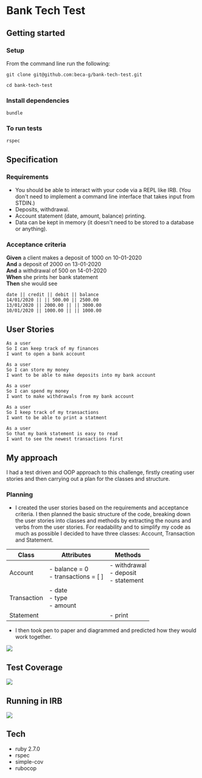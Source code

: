 # Bank Tech Test

## Getting started

### Setup 
From the command line run the following:
```
git clone git@github.com:beca-g/bank-tech-test.git
```
```
cd bank-tech-test
```

### Install dependencies  
```
bundle
```

### To run tests
```
rspec
```

## Specification

### Requirements

* You should be able to interact with your code via a REPL like IRB. (You don't need to implement a command line interface that takes input from STDIN.)
* Deposits, withdrawal.
* Account statement (date, amount, balance) printing.
* Data can be kept in memory (it doesn't need to be stored to a database or anything).

### Acceptance criteria

**Given** a client makes a deposit of 1000 on 10-01-2020   
**And** a deposit of 2000 on 13-01-2020    
**And** a withdrawal of 500 on 14-01-2020  
**When** she prints her bank statement  
**Then** she would see

```
date || credit || debit || balance
14/01/2020 || || 500.00 || 2500.00
13/01/2020 || 2000.00 || || 3000.00
10/01/2020 || 1000.00 || || 1000.00
```

## User Stories

```
As a user  
So I can keep track of my finances  
I want to open a bank account  
```

```
As a user  
So I can store my money  
I want to be able to make deposits into my bank account  
```

```
As a user  
So I can spend my money  
I want to make withdrawals from my bank account
```

```
As a user  
So I keep track of my transactions  
I want to be able to print a statment  
```

```
As a user  
So that my bank statement is easy to read  
I want to see the newest transactions first  
``` 

## My approach 

I had a test driven and OOP approach to this challenge, firstly creating user stories and then carrying out a plan for the classes and structure.

### Planning
* I created the user stories based on the requirements and acceptance criteria. I then planned the basic structure of the code, breaking down the user stories into classes and methods by extracting the nouns and verbs from the user stories. For readability and to simplify my code as much as possible I decided to have three classes: Account, Transaction and Statement.


| Class       | Attributes                            | Methods                                  |
|-------------|---------------------------------------|------------------------------------------|
| Account     | - balance = 0<br>- transactions = [ ] | - withdrawal<br>- deposit<br>- statement |
| Transaction | - date<br>- type<br>- amount          |                                          |
| Statement   |                                       | - print                                    |

* I then took pen to paper and diagrammed and predicted how they would work together.   

![](https://imgur.com/KElJW1V.png)

## Test Coverage

![](https://imgur.com/ATqy96O.png)

## Running in IRB

![](https://imgur.com/REkUcBo.png)

## Tech
* ruby 2.7.0
* rspec
* simple-cov
* rubocop
